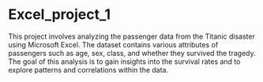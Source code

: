 # Excel_project_1
This project involves analyzing the passenger data from the Titanic disaster using Microsoft Excel. The dataset contains various attributes of passengers such as age, sex, class, and whether they survived the tragedy. The goal of this analysis is to gain insights into the survival rates and to explore patterns and correlations within the data.
